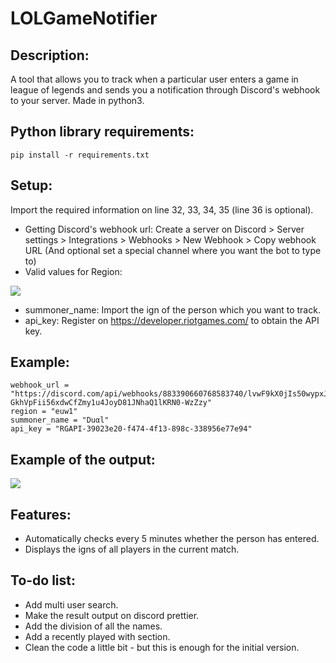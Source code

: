 # LOLGameNotifier

## Description:
A tool that allows you to track when a particular user enters a game in league of legends and sends you a notification through Discord's webhook to your server. Made in python3.

## Python library requirements:
```
pip install -r requirements.txt
```

## Setup:
Import the required information on line 32, 33, 34, 35 (line 36 is optional). 
- Getting Discord's webhook url: Create a server on Discord > Server settings > Integrations > Webhooks > New Webhook > Copy webhook URL (And optional set a special channel where you want the bot to type to)
- Valid values for Region:

![](https://i.imgur.com/KQtN7FB.png)
- summoner_name: Import the ign of the person which you want to track.
- api_key: Register on https://developer.riotgames.com/ to obtain the API key.
## Example:
```
webhook_url = "https://discord.com/api/webhooks/883390660768583740/lvwF9kX0jIs50wypxJzPCNo-GkhVpFii56xdwCfZmy1u4JoyD81JNhaQ1lKRN0-WzZzy"
region = "euw1"
summoner_name = "Duαl"
api_key = "RGAPI-39023e20-f474-4f13-898c-338956e77e94"
```

## Example of the output:

![](https://i.imgur.com/pM767ad.png)

## Features:
- Automatically checks every 5 minutes whether the person has entered.
- Displays the igns of all players in the current match.

## To-do list:
- Add multi user search.
- Make the result output on discord prettier.
- Add the division of all the names.
- Add a recently played with section.
- Clean the code a little bit - but this is enough for the initial version. 

